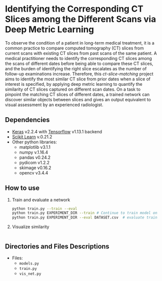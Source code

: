 # Identifying the Corresponding CT Slices among the Different Scans via Deep Metric Learning
To observe the condition of a patient in long-term medical treatment, it is a common practice to compare computed tomography (CT) slices from current scans with existing CT slices from past scans of the same patient. A medical practitioner needs to identify the corresponding CT slices among the scans of different dates before being
able to compare these CT slices, and the burden of identifying the right slice escalates as the number of follow-up examinations increase. Therefore, this *ct-slice-matching* project aims to identify the most similar CT slice from prior dates when a slice of interest is specified, by applying deep metric learning to quantify the
similarity of CT slices captured on different scan dates. On a task to pinpoint
the matching CT slices of different dates, a trained network can discover similar objects between slices and gives an output equivalent to visual assessment by an experienced radiologist.

## Dependencies
* [Keras]() v2.2.4 with [Tensorflow]() v1.13.1 backend
* [Scikit Learn]() v.0.21.2
* Other python libraries:
  - matplotlib v3.1.1
  - numpy v.1.16.4
  - pandas v0.24.2
  - pydicom v1.2.2
  - skimage v0.16.2
  - opencv v3.4.4

## How to use
1. Train and evaluate a network
   ```sh
   python train.py --train --eval
   python train.py EXPERIMENT_DIR --train # Continue to train model on EXPERIMENT_DIR or name the directory of the resulting model as EXPERIMENT_DIR if it does not exist
   python train.py EXPERIMENT_DIR --eval DATASET.csv  # evaluate trained model on EXPERIMENT_DIR using dataset from DATASET.csv
   ```
2. Visualize similarity
   ```sh
   ```

## Directories and Files Descriptions
* Files:
  - `models.py`
  - `train.py`
  - `vis_net.py`
